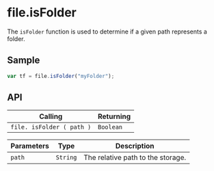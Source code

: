 # file.isFolder

The `isFolder` function is used to determine if a given path represents a folder.

## Sample

```javascript
var tf = file.isFolder("myFolder");
```

## API

| Calling | Returning |
|---|---|
| `file. isFolder ( path )` | `Boolean` |

| Parameters | Type | Description |
|---|---|---|
| `path` | `String` | The relative path to the storage. |